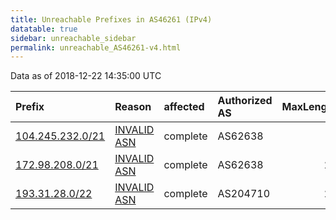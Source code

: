 ```yaml
---
title: Unreachable Prefixes in AS46261 (IPv4)
datatable: true
sidebar: unreachable_sidebar
permalink: unreachable_AS46261-v4.html
---
```


Data as of 2018-12-22 14:35:00 UTC


<div class="datatable-begin"></div>

| Prefix                                                     | Reason                                                                                                  | affected   | Authorized AS   |   MaxLength | Anchor                                         |   unreachable /24s |
|:-----------------------------------------------------------|:--------------------------------------------------------------------------------------------------------|:-----------|:----------------|------------:|:-----------------------------------------------|-------------------:|
| [104.245.232.0/21](https://stat.ripe.net/104.245.232.0/21) | [INVALID ASN](https://rpki-validator.ripe.net/announcement-preview?asn=AS46261&prefix=104.245.232.0/21) | complete   | AS62638         |           0 | [ARIN](unreachable_ARIN-v4.html)               |                  8 |
| [172.98.208.0/21](https://stat.ripe.net/172.98.208.0/21)   | [INVALID ASN](https://rpki-validator.ripe.net/announcement-preview?asn=AS46261&prefix=172.98.208.0/21)  | complete   | AS62638         |          24 | [ARIN](unreachable_ARIN-v4.html)               |                  8 |
| [193.31.28.0/22](https://stat.ripe.net/193.31.28.0/22)     | [INVALID ASN](https://rpki-validator.ripe.net/announcement-preview?asn=AS46261&prefix=193.31.28.0/22)   | complete   | AS204710        |          24 | [RIPE](unreachable_RIPE_NCC_RPKI_Root-v4.html) |                  4 |

<div class="datatable-end"></div>